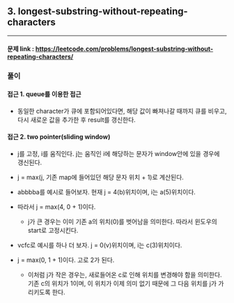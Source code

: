 ## 3. longest-substring-without-repeating-characters

---

#### 문제 link : https://leetcode.com/problems/longest-substring-without-repeating-characters/

### 풀이

#### 접근 1. queue를 이용한 접근
- 동일한 character가 큐에 포함되어있다면, 해당 값이 빠져나갈 때까지 큐를 비우고, 다시 새로운 값을 추가한 후 result를 갱신한다.

#### 접근 2. two pointer(sliding window)
- j를 고정, i를 움직인다. j는 움직인 i에 해당하는 문자가 window안에 있을 경우에 갱신된다.
- j = max(j, 기존 map에 들어있던 해당 문자 위치 + 1)로 계산된다.
- abbbba를 예시로 들어보자. 현재 j = 4(b)위치이며, i는 a(5)위치이다. 
- 따라서 j = max(4, 0 + 1)이다.
  - j가 큰 경우는 이미 기존 a의 위치(0)를 벗어남을 의미한다. 따라서 윈도우의 start로 고정시킨다.

- vcfc로 예시를 하나 더 보자. j = 0(v)위치이며, i는 c(3)위치이다.
- j = max(0, 1 + 1)이다. 고로 2가 된다.
  - 이처럼 j가 작은 경우는, 새로들어온 c로 인해 위치를 변경해야 함을 의미한다. 기존 c의 위치가 1이며, 이 위치가 이제 의미 없기 때문에 그 다음 위치를 j가 가리키도록 한다.


